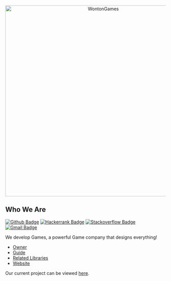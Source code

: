 <div align="center">
	<br />
	<p>
		<a href="https://linktr.ee/raphael396/"><img src="https://i.ibb.co/SwGBVSq/Bild-2023-08-18-122046771-removebg-preview.png" width="600" alt="WontonGames" /></a>
	</p>
</div>

## Who We Are
[![Github Badge](http://img.shields.io/badge/-Github-black?style=flat-square&logo=github&link=https://github.com/Raphael396/)](https://github.com/Raphael396Defcon27/) 
[![Hackerrank Badge](https://img.shields.io/badge/-Hackerrank-2EC866?style=flat-square&logo=HackerRank&logoColor=white&link=https://www.hackerrank.com/Raphael396)](https://www.hackerrank.com/Raphael396)
[![Stackoverflow Badge](https://img.shields.io/badge/-Stack%20overflow-FE7A16?style=flat-square&logo=stack-overflow&logoColor=white&link=https://stackoverflow.com/users/11534375/Raphael065)](https://stackoverflow.com/users/11534375/Raphael396)
[![Gmail Badge](https://img.shields.io/badge/-Gmail-d14836?style=flat-square&logo=Gmail&logoColor=white&link=mailto:raphael396@proton.me)](mailto:raphael396@proton.me)

We develop Games, a powerful Game company that designs everything! 

- [Owner]
- [Guide]
- [Related Libraries]
- [Website]

Our current project can be viewed [here][Project].

[Owner]: https://github.com/Raphael396
[Guide]: https://github.com/Raphael396
[Related Libraries]: https://discord.com/developers/docs/topics/community-resources#libraries
[Project]: https://github.com/Raphael396
[Website]: linktr.ee/raphael396

